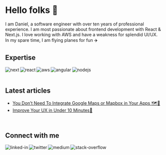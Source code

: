 # Hello folks 👋 

I am Daniel, a software engineer with over ten years of professional experience. I am most passionate about frontend development with React & Next.js. I love working with AWS and have a weakness for splendid UI/UX. In my spare time, I am flying planes for fun ✈️


## Expertise
<img align="left" alt="next" src="https://img.shields.io/badge/NextJs%20-%23232F3E?logo=next.js&logoColor=white&style=for-the-badge" />
<img align="left" alt="react" src="https://img.shields.io/badge/react%20-%23232F3E.svg?&style=for-the-badge&logo=react&logoColor=%2361DAFB" />
<img align="left" alt="aws" src="https://img.shields.io/badge/Amazon%20AWS-%23232F3E?logo=amazon-aws&logoColor=white&style=for-the-badge" />
<img align="left" alt="angular" src="https://img.shields.io/badge/angular%20-%23232F3E.svg?&style=for-the-badge&logo=angular&logoColor=%23FFFFF" />
<img align="left" alt="nodejs" src="https://img.shields.io/badge/node.js%20-%23232F3E.svg?&style=for-the-badge&logo=node.js&logoColor=white" />

<br/><br/>

## Latest articles
- [You Don’t Need To Integrate Google Maps or Mapbox in Your Apps 🗺️📍](https://betterprogramming.pub/you-dont-need-to-integrate-google-maps-or-mapbox-in-your-apps-cd54e87f86a4)
- [Improve Your UX in Under 10 Minutes💖](https://javascript.plainenglish.io/improve-your-ux-in-under-10-minutes-f5c38359a294)

<br/>

## Connect with me
[<img align="left" alt="linked-in" src="https://img.shields.io/badge/linkedin-%230077B5.svg?&style=for-the-badge&logo=linkedin&logoColor=white" />](https://www.linkedin.com/in/danielreiser/)
[<img align="left" alt="twitter" src="https://img.shields.io/badge/twitter-%231DA1F2.svg?&style=for-the-badge&logo=twitter&logoColor=white" />](https://twitter.com/danielreiser)
[<img align="left" alt="medium" src="https://img.shields.io/badge/medium-%2312100E.svg?&style=for-the-badge&logo=medium&logoColor=white" />](https://medium.com/@danielreiser)
[<img align="left" alt="stack-overflow" src="https://img.shields.io/badge/stack%20overflow-FE7A16?logo=stack-overflow&logoColor=white&style=for-the-badge" />](https://stackoverflow.com/users/227187/danielreiser)

<!--
**danielreiser/danielreiser** is a ✨ _special_ ✨ repository because its `README.md` (this file) appears on your GitHub profile.

Here are some ideas to get you started:

- 🔭 I’m currently working on ...
- 🌱 I’m currently learning ...
- 👯 I’m looking to collaborate on ...
- 🤔 I’m looking for help with ...
- 💬 Ask me about ...
- 📫 How to reach me: ...
- 😄 Pronouns: ...
- ⚡ Fun fact: ...
-->
